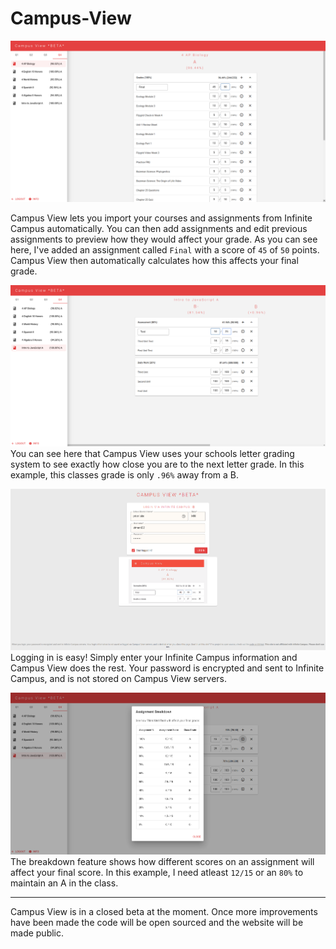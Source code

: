 # Campus-View

![](/images/main.png?raw=true)

Campus View lets you import your courses and assignments from Infinite Campus automatically. You can then add assignments and edit previous assignments to preview how they would affect your grade. As you can see here, I've added an assignment called `Final` with a score of `45` of `50` points. Campus View then automatically calculates how this affects your final grade.

![](/images/main2.png?raw=true)
You can see here that Campus View uses your schools letter grading system to see exactly how close you are to the next letter grade. In this example, this classes grade is only `.96%` away from a B.

![](/images/login2.png?raw=true)
Logging in is easy! Simply enter your Infinite Campus information and Campus View does the rest. Your password is encrypted and sent to Infinite Campus, and is not stored on Campus View servers.

![](/images/breakdown.png?raw=true)
The breakdown feature shows how different scores on an assignment will affect your final score. In this example, I need atleast `12/15` or an `80%` to maintain an A in the class.

---

Campus View is in a closed beta at the moment. Once more improvements have been made the code will be open sourced and the website will be made public. 
